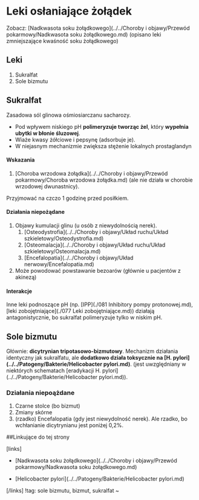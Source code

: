 # Leki osłaniające żołądek

Zobacz: [Nadkwasota soku żołądkowego](../../Choroby i objawy/Przewód pokarmowy/Nadkwasota soku żołądkowego.md) (opisano leki zmniejszające kwaśność soku żołądkowego)



## Leki

1. Sukralfat
2. Sole bizmutu





## Sukralfat

Zasadowa sól glinowa ośmiosiarczanu sacharozy. 

- Pod wpływem niskiego pH **polimeryzuje tworząc żel**, który **wypełnia ubytki w błonie śluzowej**. 
- Wiaże kwasy żółciowe i pepsynę (adsorbuje je).
- W niejasnym mechanizmie zwiększa stężenie lokalnych prostaglandyn





#### Wskazania

1. [Choroba wrzodowa żołądka](../../Choroby i objawy/Przewód pokarmowy/Choroba wrzodowa żołądka.md) (ale nie działa w chorobie wrzodowej dwunastnicy).

Przyjmować na czczo 1 godzinę przed posiłkiem.



#### Działania niepożądane

1. Objawy kumulacji glinu (u osób z niewydolnością nerek).
   1. [Osteodystrofia](../../Choroby i objawy/Układ ruchu/Układ szkieletowy/Osteodystrofia.md)
   2. [Osteomalacja](../../Choroby i objawy/Układ ruchu/Układ szkieletowy/Osteomalacja.md)
   3. [Encefalopatia](../../Choroby i objawy/Układ nerwowy/Encefalopatia.md)
2. Może powodować powstawanie bezoarów (głównie u pacjentów z akinezą)





#### Interakcje

Inne leki podnoszące pH (np. [IPP](./081 Inhibitory pompy protonowej.md), [leki zobojętniające](./077 Leki zobojętniające.md)) działają antagonistycznie, bo sukralfat polimeryzuje tylko w niskim pH.



## Sole bizmutu

Głównie: **dicytrynian tripotasowo-bizmutowy**. Mechanizm działania identyczny jak sukralfatu, ale **dodatkowo działa toksycznie na [H. pylori](../../Patogeny/Bakterie/Helicobacter pylori.md)**. (jest uwzględniany w niektórych schematach [eradykacji H. pylori](../../Patogeny/Bakterie/Helicobacter pylori.md)).



### Działania niepoążdane

1. Czarne stolce (bo bizmut)
2. Zmiany skórne
3. (rzadko) Encefalopatia (gdy jest niewydolność nerek). Ale rzadko, bo wchłanianie dicytrynianu jest poniżej 0,2%.



##Linkujące do tej strony

[links]

- [Nadkwasota soku żołądkowego](../../Choroby i objawy/Przewód pokarmowy/Nadkwasota soku żołądkowego.md)

- [Helicobacter pylori](../../Patogeny/Bakterie/Helicobacter pylori.md)


[/links]
!tag: sole bizmutu, bizmut, sukralfat
~











